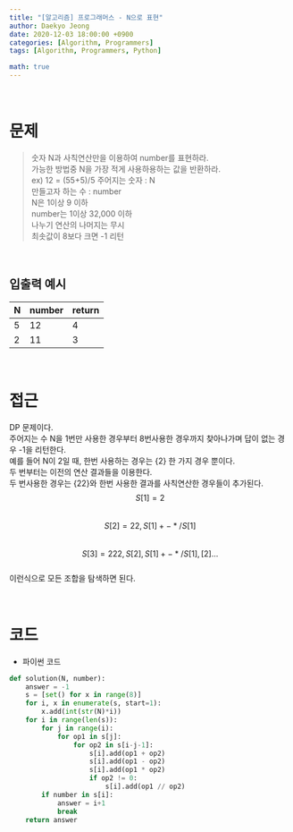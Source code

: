 ```yaml
---
title: "[알고리즘] 프로그래머스 - N으로 표현"
author: Daekyo Jeong
date: 2020-12-03 18:00:00 +0900
categories: [Algorithm, Programmers]
tags: [Algorithm, Programmers, Python]

math: true
---
```



<br/>

# **문제**


> 숫자 N과 사칙연산만을 이용하여 number를 표현하라.   
> 가능한 방법중 N을 가장 적게 사용하용하는 값을 반환하라.   
> ex) 12 = (55+5)/5
> 주어지는 숫자 : N   
> 만들고자 하는 수 : number   
> N은 1이상 9 이하      
> number는 1이상 32,000 이하   
> 나누기 연산의 나머지는 무시   
> 최솟값이 8보다 크면 -1 리턴        

<br/>

## **입출력 예시**



| N | number | return |
|--------|---|--------|
| 5 | 12 | 4 |
| 2 | 11 | 3 |

<br/>

# **접근**

DP 문제이다.   
주어지는 수 N을 1번만 사용한 경우부터 8번사용한 경우까지 찾아나가며 답이 없는 경우 -1을 리턴한다.   
예를 들어 N이 2일 때, 한번 사용하는 경우는 {2} 한 가지 경우 뿐이다.  
두 번부터는 이전의 연산 결과들을 이용한다.   
두 번사용한 경우는 {22}와 한번 사용한 결과를 사칙연산한 경우들이 추가된다.   
$$S[1] = {2}$$    
$$S[2] = {22}, S[1] +-*/ S[1]$$   
$$S[3] = {222}, S[2], S[1] +-*/ S[1], [2] ...$$   
이런식으로 모든 조합을 탐색하면 된다.    

<br/>

# **코드**

- 파이썬 코드   

```py
def solution(N, number):
    answer = -1
    s = [set() for x in range(8)]
    for i, x in enumerate(s, start=1):
        x.add(int(str(N)*i))
    for i in range(len(s)):
        for j in range(i):
            for op1 in s[j]:
                for op2 in s[i-j-1]:
                    s[i].add(op1 + op2)
                    s[i].add(op1 - op2)
                    s[i].add(op1 * op2)
                    if op2 != 0:
                        s[i].add(op1 // op2)
        if number in s[i]:
            answer = i+1
            break
    return answer
```

<br/>
